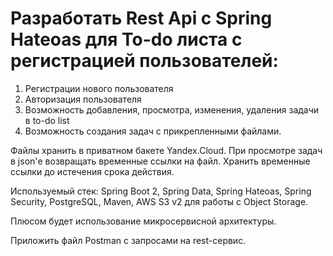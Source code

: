 # Разработать Rest Api c Spring Hateoas для To-do листа с регистрацией пользователей:

1. Регистрации нового пользователя
2. Авторизация пользователя
3. Возможность добавления, просмотра, изменения, удаления задачи в to-do list
4. Возможность создания задач с прикрепленными файлами.

Файлы хранить в приватном бакете Yandex.Cloud. При просмотре задач в json'е возвращать временные ссылки на файл. Хранить временные ссылки до истечения срока действия. 

Используемый стек: Spring Boot 2, Spring Data, Spring Hateoas, Spring Security, PostgreSQL, Maven, AWS S3 v2 для работы с Object Storage.

Плюсом будет использование микросервисной архитектуры.

Приложить файл Postman с запросами на rest-сервис.